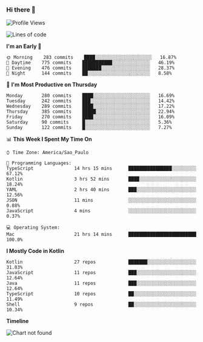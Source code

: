 ### Hi there 👋

<!--
**fernandonogueira/fernandonogueira** is a ✨ _special_ ✨ repository because its `README.md` (this file) appears on your GitHub profile.

Here are some ideas to get you started:

- 🔭 I’m currently working on ...
- 🌱 I’m currently learning ...
- 👯 I’m looking to collaborate on ...
- 🤔 I’m looking for help with ...
- 💬 Ask me about ...
- 📫 How to reach me: ...
- 😄 Pronouns: ...
- ⚡ Fun fact: ...
-->

<!--START_SECTION:waka-->
![Profile Views](http://img.shields.io/badge/Profile%20Views-0-blue)

![Lines of code](https://img.shields.io/badge/From%20Hello%20World%20I%27ve%20Written-594844%20lines%20of%20code-blue)

**I'm an Early 🐤** 

```text
🌞 Morning    283 commits    ████░░░░░░░░░░░░░░░░░░░░░   16.87% 
🌆 Daytime    775 commits    ███████████░░░░░░░░░░░░░░   46.19% 
🌃 Evening    476 commits    ███████░░░░░░░░░░░░░░░░░░   28.37% 
🌙 Night      144 commits    ██░░░░░░░░░░░░░░░░░░░░░░░   8.58%

```
📅 **I'm Most Productive on Thursday** 

```text
Monday       280 commits    ████░░░░░░░░░░░░░░░░░░░░░   16.69% 
Tuesday      242 commits    ███░░░░░░░░░░░░░░░░░░░░░░   14.42% 
Wednesday    289 commits    ████░░░░░░░░░░░░░░░░░░░░░   17.22% 
Thursday     385 commits    █████░░░░░░░░░░░░░░░░░░░░   22.94% 
Friday       270 commits    ████░░░░░░░░░░░░░░░░░░░░░   16.09% 
Saturday     90 commits     █░░░░░░░░░░░░░░░░░░░░░░░░   5.36% 
Sunday       122 commits    █░░░░░░░░░░░░░░░░░░░░░░░░   7.27%

```


📊 **This Week I Spent My Time On** 

```text
⌚︎ Time Zone: America/Sao_Paulo

💬 Programming Languages: 
TypeScript               14 hrs 15 mins      ████████████████░░░░░░░░░   67.12% 
Kotlin                   3 hrs 52 mins       ████░░░░░░░░░░░░░░░░░░░░░   18.24% 
YAML                     2 hrs 40 mins       ███░░░░░░░░░░░░░░░░░░░░░░   12.56% 
JSON                     11 mins             ░░░░░░░░░░░░░░░░░░░░░░░░░   0.88% 
JavaScript               4 mins              ░░░░░░░░░░░░░░░░░░░░░░░░░   0.37%

💻 Operating System: 
Mac                      21 hrs 14 mins      █████████████████████████   100.0%

```

**I Mostly Code in Kotlin** 

```text
Kotlin                   27 repos            ███████░░░░░░░░░░░░░░░░░░   31.03% 
JavaScript               11 repos            ███░░░░░░░░░░░░░░░░░░░░░░   12.64% 
Java                     11 repos            ███░░░░░░░░░░░░░░░░░░░░░░   12.64% 
TypeScript               10 repos            ██░░░░░░░░░░░░░░░░░░░░░░░   11.49% 
Shell                    9 repos             ██░░░░░░░░░░░░░░░░░░░░░░░   10.34%

```


**Timeline**

![Chart not found](https://raw.githubusercontent.com/fernandonogueira/fernandonogueira/master/charts/bar_graph.png) 


<!--END_SECTION:waka-->

